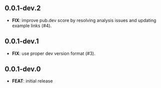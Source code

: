 ## 0.0.1-dev.2

 - **FIX**: improve pub.dev score by resolving analysis issues and updating example links (#4).

## 0.0.1-dev.1

 - **FIX**: use proper dev version format (#3).

## 0.0.1-dev.0

 - **FEAT**: initial release

